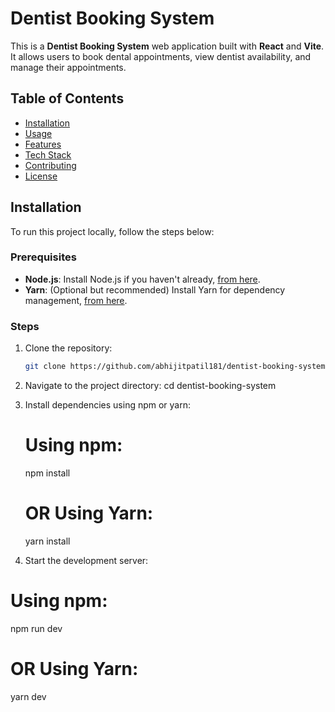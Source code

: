 # Dentist Booking System

This is a **Dentist Booking System** web application built with **React** and **Vite**. It allows users to book dental appointments, view dentist availability, and manage their appointments.

## Table of Contents

- [Installation](#installation)
- [Usage](#usage)
- [Features](#features)
- [Tech Stack](#tech-stack)
- [Contributing](#contributing)
- [License](#license)

## Installation

To run this project locally, follow the steps below:

### Prerequisites

- **Node.js**: Install Node.js if you haven't already, [from here](https://nodejs.org/).
- **Yarn**: (Optional but recommended) Install Yarn for dependency management, [from here](https://yarnpkg.com/).

### Steps

1. Clone the repository:
   ```bash
   git clone https://github.com/abhijitpatil181/dentist-booking-system.git

2. Navigate to the project directory:
    cd dentist-booking-system

3. Install dependencies using npm or yarn:
    # Using npm:
    npm install
    
    # OR Using Yarn:
    yarn install

4. Start the development server:
  # Using npm:
  npm run dev
  
  # OR Using Yarn:
  yarn dev



